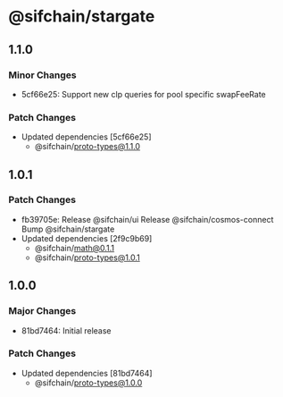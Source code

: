 # @sifchain/stargate

## 1.1.0

### Minor Changes

- 5cf66e25: Support new clp queries for pool specific swapFeeRate

### Patch Changes

- Updated dependencies [5cf66e25]
  - @sifchain/proto-types@1.1.0

## 1.0.1

### Patch Changes

- fb39705e: Release @sifchain/ui
  Release @sifchain/cosmos-connect
  Bump @sifchain/stargate
- Updated dependencies [2f9c9b69]
  - @sifchain/math@0.1.1
  - @sifchain/proto-types@1.0.1

## 1.0.0

### Major Changes

- 81bd7464: Initial release

### Patch Changes

- Updated dependencies [81bd7464]
  - @sifchain/proto-types@1.0.0
